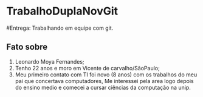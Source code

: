 # TrabalhoDuplaNovGit

#Entrega: Trabalhando em equipe com git.

## Fato sobre <Leonardo>

1. Leonardo Moya Fernandes;
2. Tenho 22 anos e moro em Vicente de carvalho/SãoPaulo;
3. Meu primeiro contato com TI foi novo (8 anos) com os trabalhos do meu pai que concertava computadores, Me interessei pela area logo depois do ensino medio e comecei a cursar ciências da computação na unip.